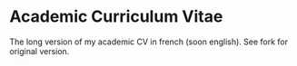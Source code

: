 # Academic Curriculum Vitae

The long version of my academic CV in french (soon english). See fork for original version.

